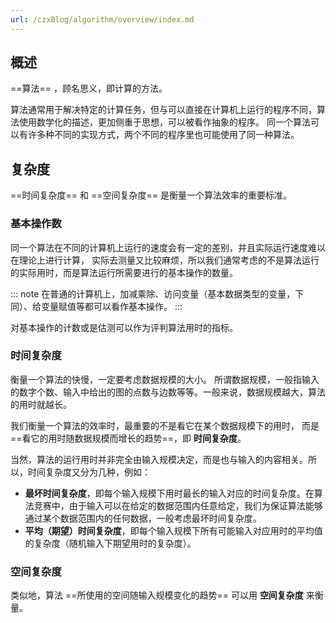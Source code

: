 ```yaml
---
url: /czxBlog/algorithm/overview/index.md
---
```

## 概述

\==算法== ，顾名思义，即计算的方法。

算法通常用于解决特定的计算任务，但与可以直接在计算机上运行的程序不同，算法使用数学化的描述，更加侧重于思想，可以被看作抽象的程序。
同一个算法可以有许多种不同的实现方式，两个不同的程序里也可能使用了同一种算法。

## 复杂度

\==时间复杂度== 和 ==空间复杂度== 是衡量一个算法效率的重要标准。

### 基本操作数

同一个算法在不同的计算机上运行的速度会有一定的差别，并且实际运行速度难以在理论上进行计算，
实际去测量又比较麻烦，所以我们通常考虑的不是算法运行的实际用时，而是算法运行所需要进行的基本操作的数量。

::: note 在普通的计算机上，加减乘除、访问变量（基本数据类型的变量，下同）、给变量赋值等都可以看作基本操作。
:::

对基本操作的计数或是估测可以作为评判算法用时的指标。

### 时间复杂度

衡量一个算法的快慢，一定要考虑数据规模的大小。
所谓数据规模，一般指输入的数字个数、输入中给出的图的点数与边数等等。一般来说，数据规模越大，算法的用时就越长。

我们衡量一个算法的效率时，最重要的不是看它在某个数据规模下的用时，
而是 ==看它的用时随数据规模而增长的趋势==，即 **时间复杂度**。

当然，算法的运行用时并非完全由输入规模决定，而是也与输入的内容相关。所以，时间复杂度又分为几种，例如：

* **最坏时间复杂度**，即每个输入规模下用时最长的输入对应的时间复杂度。在算法竞赛中，由于输入可以在给定的数据范围内任意给定，我们为保证算法能够通过某个数据范围内的任何数据，一般考虑最坏时间复杂度。
* **平均（期望）时间复杂度**，即每个输入规模下所有可能输入对应用时的平均值的复杂度（随机输入下期望用时的复杂度）。

### 空间复杂度

类似地，算法 ==所使用的空间随输入规模变化的趋势== 可以用 **空间复杂度** 来衡量。
